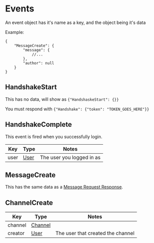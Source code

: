 # Events

An event object has it's name as a key, and the object being it's data

Example:
```jsonc
{
    "MessageCreate": {
        "message": {
            //...
        },
        "author": null
    }
}
```

## HandshakeStart

This has no data, will show as `{"HandshaskeStart": {}}`

You must respond with `{"Handshake": {"token": "TOKEN_GOES_HERE"}}`

## HandshakeComplete

This event is fired when you successfully login.

| Key  | Type                          | Notes                     |
| -    | -                             | -                         |
| user | [User](./user.md#user-model)  | The user you logged in as |

## MessageCreate

This has the same data as a [Message Request Response](./message.md#message-request-response).

## ChannelCreate

| Key     | Type                                  | Notes                             |
| -       | -                                     | -                                 |
| channel | [Channel](./channel.md#channel-model) |                                   |
| creator | [User](./user.md#user-model)          | The user that created the channel |

